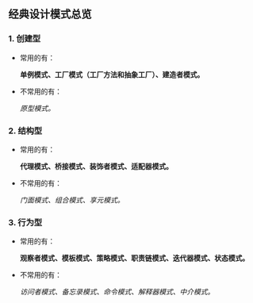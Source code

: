 ## 经典设计模式总览

### 1. 创建型

- 常用的有：

    **单例模式、工厂模式（工厂方法和抽象工厂）、建造者模式。**

- 不常用的有：

    *原型模式。*

### 2. 结构型

- 常用的有：

    **代理模式、桥接模式、装饰者模式、适配器模式。**

- 不常用的有：

    *门面模式、组合模式、享元模式。*

### 3. 行为型

- 常用的有：

    **观察者模式、模板模式、策略模式、职责链模式、迭代器模式、状态模式。**

- 不常用的有：

    *访问者模式、备忘录模式、命令模式、解释器模式、中介模式。*

